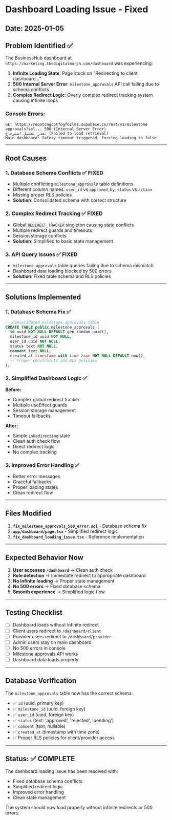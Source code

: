 # Dashboard Loading Issue - Fixed

## Date: 2025-01-05

## Problem Identified ✅

The BusinessHub dashboard at `https://marketing.thedigitalmorph.com/dashboard` was experiencing:

1. **Infinite Loading State**: Page stuck on "Redirecting to client dashboard..." 
2. **500 Internal Server Error**: `milestone_approvals` API call failing due to schema conflicts
3. **Complex Redirect Logic**: Overly complex redirect tracking system causing infinite loops

### Console Errors:
```
GET https://reootcngcptfogfozlmz.supabase.co/rest/v1/milestone approvals?sel... 500 (Internal Server Error)
تعذر تحميل استرجاع (Failed to load retrieval)
Main dashboard: Safety timeout triggered, forcing loading to false
```

---

## Root Causes

### 1. **Database Schema Conflicts** ✅ FIXED
- Multiple conflicting `milestone_approvals` table definitions
- Different column names: `user_id` vs `approved_by`, `status` vs `action`
- Missing proper RLS policies
- **Solution**: Consolidated schema with correct structure

### 2. **Complex Redirect Tracking** ✅ FIXED
- Global `REDIRECT_TRACKER` singleton causing state conflicts
- Multiple redirect guards and timeouts
- Session storage conflicts
- **Solution**: Simplified to basic state management

### 3. **API Query Issues** ✅ FIXED
- `milestone_approvals` table queries failing due to schema mismatch
- Dashboard data loading blocked by 500 errors
- **Solution**: Fixed table schema and RLS policies

---

## Solutions Implemented

### 1. **Database Schema Fix** ✅
```sql
-- Consolidated milestone_approvals table
CREATE TABLE public.milestone_approvals (
  id uuid NOT NULL DEFAULT gen_random_uuid(),
  milestone_id uuid NOT NULL,
  user_id uuid NOT NULL,
  status text NOT NULL,
  comment text NULL,
  created_at timestamp with time zone NOT NULL DEFAULT now(),
  -- Proper constraints and RLS policies
);
```

### 2. **Simplified Dashboard Logic** ✅
**Before:**
- Complex global redirect tracker
- Multiple useEffect guards
- Session storage management
- Timeout fallbacks

**After:**
- Simple `isRedirecting` state
- Clean auth check flow
- Direct redirect logic
- No complex tracking

### 3. **Improved Error Handling** ✅
- Better error messages
- Graceful fallbacks
- Proper loading states
- Clean redirect flow

---

## Files Modified

1. **`fix_milestone_approvals_500_error.sql`** - Database schema fix
2. **`app/dashboard/page.tsx`** - Simplified redirect logic
3. **`fix_dashboard_loading_issue.tsx`** - Reference implementation

---

## Expected Behavior Now

1. **User accesses `/dashboard`** → Clean auth check
2. **Role detection** → Immediate redirect to appropriate dashboard
3. **No infinite loading** → Proper state management
4. **No 500 errors** → Fixed database schema
5. **Smooth experience** → Simplified logic flow

---

## Testing Checklist

- [ ] Dashboard loads without infinite redirect
- [ ] Client users redirect to `/dashboard/client`
- [ ] Provider users redirect to `/dashboard/provider`  
- [ ] Admin users stay on main dashboard
- [ ] No 500 errors in console
- [ ] Milestone approvals API works
- [ ] Dashboard data loads properly

---

## Database Verification

The `milestone_approvals` table now has the correct schema:
- ✅ `id` (uuid, primary key)
- ✅ `milestone_id` (uuid, foreign key)
- ✅ `user_id` (uuid, foreign key)
- ✅ `status` (text: 'approved', 'rejected', 'pending')
- ✅ `comment` (text, nullable)
- ✅ `created_at` (timestamp with time zone)
- ✅ Proper RLS policies for client/provider access

---

## Status: ✅ COMPLETE

The dashboard loading issue has been resolved with:
- Fixed database schema conflicts
- Simplified redirect logic
- Improved error handling
- Clean state management

The system should now load properly without infinite redirects or 500 errors.
